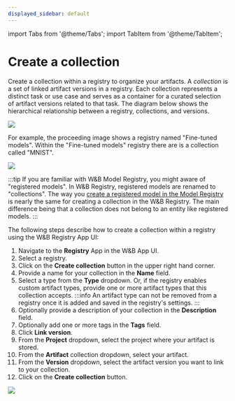 ```yaml
---
displayed_sidebar: default
---
```

import Tabs from '@theme/Tabs';
import TabItem from '@theme/TabItem';

# Create a collection

Create a collection within a registry to organize your artifacts. A *collection* is a set of linked artifact versions in a registry. Each collection represents a distinct task or use case and serves as a container for a curated selection of artifact versions related to that task. The diagram below shows the hierarchical relationship between a registry, collections, and versions.

![](/images/registry/registry_diagram_homepage.png)

For example, the proceeding image shows a registry named "Fine-tuned models". Within the "Fine-tuned models" registry there are is a collection called "MNIST".

![](/images/registry/what_is_collection.png)

:::tip
If you are familiar with W&B Model Registry, you might aware of "registered models". In W&B Registry, registered models are renamed to "collections". The way you [create a registered model in the Model Registry](../model_registry/create-registered-model.md) is nearly the same for creating a collection in the W&B Registry. The main difference being that a collection does not belong to an entity like registered models.
:::

The following steps describe how to create a collection within a registry using the W&B Registry App UI:

1. Navigate to the **Registry** App in the W&B App UI.
2. Select a registry.
3. Click on the **Create collection** button in the upper right hand corner.
4. Provide a name for your collection in the **Name** field. 
5. Select a type from the **Type** dropdown. Or, if the registry enables custom artifact types, provide one or more artifact types that this collection accepts.
:::info
An artifact type can not be removed from a registry once it is added and saved in the registry's settings.
:::
5. Optionally provide a description of your collection in the **Description** field.
6. Optionally add one or more tags in the **Tags** field. 
7. Click **Link version**.
8. From the **Project** dropdown, select the project where your artifact is stored.
9. From the **Artifact** collection dropdown, select your artifact.
10. From the **Version** dropdown, select the artifact version you want to link to your collection.
11. Click on the **Create collection** button.

![](/images/registry/create_collection.gif)




